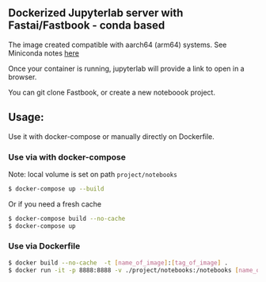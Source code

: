 ## Dockerized Jupyterlab server with Fastai/Fastbook - conda based 


The image created compatible with aarch64 (arm64) systems. 
See Miniconda notes [here](https://github.com/conda-forge/miniforge#mambaforge)

Once your container is running, jupyterlab will provide a link to open in a browser.

You can git clone Fastbook, or create a new noteboook project.


## Usage:

Use it with docker-compose or manually directly on Dockerfile.

###  Use via with docker-compose

Note: local volume is set on path `project/notebooks`

```bash
$ docker-compose up --build
```

Or if you need a fresh cache
```bash
$ docker-compose build --no-cache
$ docker-compose up
```

### Use via Dockerfile
```bash
$ docker build --no-cache  -t [name_of_image]:[tag_of_image] .
$ docker run -it -p 8888:8888 -v ./project/notebooks:/notebooks [name_of_image]:[tag_of_image] jupyter lab --ip=0.0.0.0 --no-browser --allow-root --notebook-dir=/notebooks/
```
